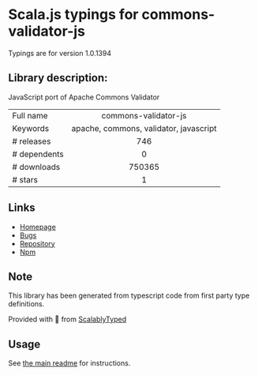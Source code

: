 
# Scala.js typings for commons-validator-js

Typings are for version 1.0.1394

## Library description:
JavaScript port of Apache Commons Validator

|                    |                 |
| ------------------ | :-------------: |
| Full name          | commons-validator-js |
| Keywords           | apache, commons, validator, javascript |
| # releases         | 746 |
| # dependents       | 0 |
| # downloads        | 750365 |
| # stars            | 1 |

## Links
- [Homepage](https://github.com/wix/commons-validator-js)
- [Bugs](https://github.com/wix/commons-validator-js/issues)
- [Repository](https://github.com/wix/commons-validator-js)
- [Npm](https://www.npmjs.com/package/commons-validator-js)
    


## Note
This library has been generated from typescript code from first party type definitions.

Provided with :purple_heart: from [ScalablyTyped](https://github.com/oyvindberg/ScalablyTyped)

## Usage
See [the main readme](../../readme.md) for instructions.


